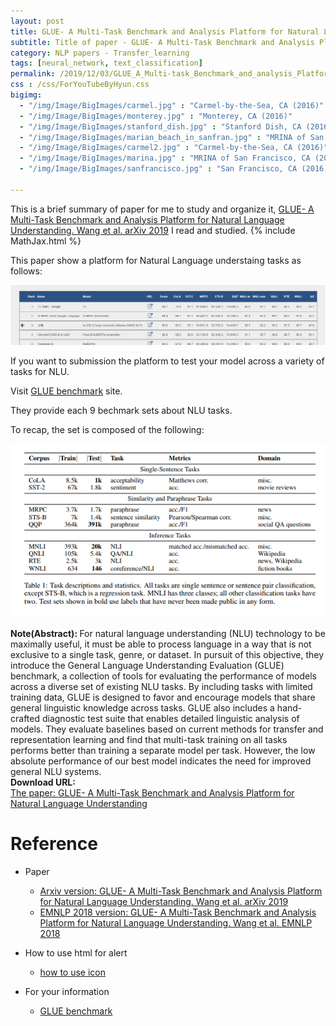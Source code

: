 ```yaml
---
layout: post
title: GLUE- A Multi-Task Benchmark and Analysis Platform for Natural Language Understanding.
subtitle: Title of paper - GLUE- A Multi-Task Benchmark and Analysis Platform for Natural Language Understanding.
category: NLP papers - Transfer_learning
tags: [neural_network, text_classification]
permalink: /2019/12/03/GLUE_A_Multi-task_Benchmark_and_analysis_Platform_for_Natural_Language_Understanding/
css : /css/ForYouTubeByHyun.css
bigimg: 
  - "/img/Image/BigImages/carmel.jpg" : "Carmel-by-the-Sea, CA (2016)"
  - "/img/Image/BigImages/monterey.jpg" : "Monterey, CA (2016)"
  - "/img/Image/BigImages/stanford_dish.jpg" : "Stanford Dish, CA (2016)"
  - "/img/Image/BigImages/marian_beach_in_sanfran.jpg" : "MRINA of San Francisco, CA (2016)"
  - "/img/Image/BigImages/carmel2.jpg" : "Carmel-by-the-Sea, CA (2016)"
  - "/img/Image/BigImages/marina.jpg" : "MRINA of San Francisco, CA (2016)"
  - "/img/Image/BigImages/sanfrancisco.jpg" : "San Francisco, CA (2016)"
  
---
```


This is a brief summary of paper for me to study and organize it, [GLUE- A Multi-Task Benchmark and Analysis Platform for Natural Language Understanding. Wang et al. arXiv 2019](https://arxiv.org/abs/1804.07461) I read and studied. 
{% include MathJax.html %}

This paper show a platform for Natural Language understaing tasks as follows:

![GLUE Benchmark](/img/Image/NaturalLanguageProcessing/NLPLabs/Paper_Investigation/Text_Classification/2019-12-03-GLUE_A_Multi-task_Benchmark_and_analysis_Platform_for_Natural_Language_Understanding/GLUE_site.PNG)


If you want to submission the platform to test your model across a variety of tasks for NLU.

Visit [GLUE benchmark](https://gluebenchmark.com/) site.

They provide each 9 bechmark sets about NLU tasks. 

To recap, the set is composed of the following: 

![Wang et al. 2019](/img/Image/NaturalLanguageProcessing/NLPLabs/Paper_Investigation/Text_Classification/2019-12-03-GLUE_A_Multi-task_Benchmark_and_analysis_Platform_for_Natural_Language_Understanding/GLUE_data.PNG)

<div class="alert alert-info" role="alert"><i class="fa fa-info-circle"></i> <b>Note(Abstract): </b>
For natural language understanding (NLU) technology to be maximally useful, it must be able to process language in a way that is not exclusive to a single task, genre, or dataset. In pursuit of this objective, they introduce the General Language Understanding Evaluation (GLUE) benchmark, a collection of tools for evaluating the performance of models across a diverse set of existing NLU tasks. By including tasks with limited training data, GLUE is designed to favor and encourage models that share general linguistic knowledge across tasks. GLUE also includes a hand-crafted diagnostic test suite that enables detailed linguistic analysis of models. They evaluate baselines based on current methods for transfer and representation learning and find that multi-task training on all tasks performs better than training a separate model per task. However, the low absolute performance of our best model indicates the need for improved general NLU systems.
</div>
    
<div class="alert alert-success" role="alert"><i class="fa fa-paperclip fa-lg"></i> <b>Download URL: </b><br>
  <a href="https://arxiv.org/abs/1804.07461">The paper: GLUE- A Multi-Task Benchmark and Analysis Platform for Natural Language Understanding</a>
</div>

# Reference 

- Paper 
  - [Arxiv version: GLUE- A Multi-Task Benchmark and Analysis Platform for Natural Language Understanding. Wang et al. arXiv 2019](https://arxiv.org/abs/1804.07461)
  - [EMNLP 2018 version: GLUE- A Multi-Task Benchmark and Analysis Platform for Natural Language Understanding. Wang et al. EMNLP 2018](https://www.aclweb.org/anthology/W18-5446/)
  
- How to use html for alert
  - [how to use icon](http://idratherbewriting.com/documentation-theme-jekyll/mydoc_icons.html)
    
- For your information
  - [GLUE benchmark](https://gluebenchmark.com/)
  
































